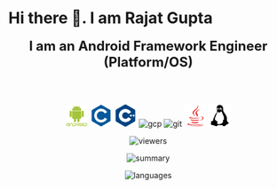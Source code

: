 # Hi there 👋. I am Rajat Gupta

<p align="center">
    <div style="font-size:24px" align="center"><b> I am an Android Framework Engineer (Platform/OS)</b>
<br>
</div>
</p>
<br> <br>
<p align="center">
    <img src="https://raw.githubusercontent.com/devicons/devicon/c5378d6c2510ffa0b3e4475af95618a8048d6cf1/icons/android/android-plain-wordmark.svg" alt="android" width="40" height="40"/>
    <img src="https://raw.githubusercontent.com/devicons/devicon/master/icons/c/c-plain.svg" alt="c" width="40" height="40"/>
    <img src="https://raw.githubusercontent.com/devicons/devicon/master/icons/cplusplus/cplusplus-plain.svg" alt="cplusplus" width="40" height="40"/>
    <img src="https://www.vectorlogo.zone/logos/google_cloud/google_cloud-icon.svg" alt="gcp" width="40" height="40"/>
    <img src="https://www.vectorlogo.zone/logos/git-scm/git-scm-icon.svg" alt="git" width="40" height="40"/>
    <img src="https://raw.githubusercontent.com/devicons/devicon/master/icons/java/java-plain.svg" alt="java" width="40" height="40"/>
    <img src="https://raw.githubusercontent.com/devicons/devicon/master/icons/linux/linux-plain.svg" alt="linux" width="40" height="40"/>
</p>
<p align="center">
    <img  src="https://komarev.com/ghpvc/?username=rajatgupta1998&label=Profile+viewers+since+18-Aug-2020" alt="viewers" />
</p>
<p align="center">
    <img  src="https://github-readme-stats.vercel.app/api?username=rajatgupta1998&count_private=true&show_icons=true&include_all_commits=true)" alt="summary" width="400" height="200"/>
</p>
<p align="center">
    <img  src="https://github-readme-stats.vercel.app/api/top-langs/?username=rajatgupta1998&layout=compact" alt="languages" width="400" height="200"/>
</p>
